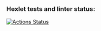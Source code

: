 ### Hexlet tests and linter status:
[![Actions Status](https://github.com/tigp/frontend-project-lvl2/workflows/hexlet-check/badge.svg)](https://github.com/tigp/frontend-project-lvl2/actions)
